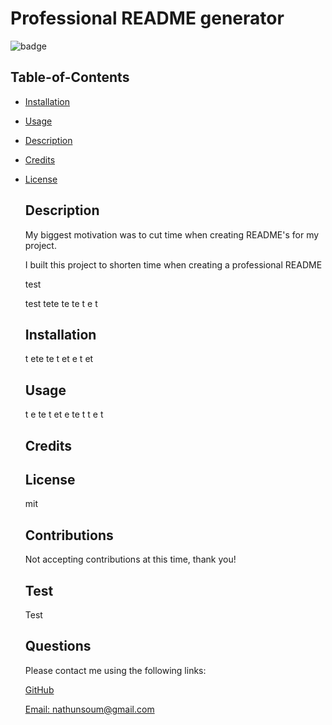# Professional README generator


![badge](https://img.shields.io/badge/license-mit-brightgreen)
    

  ## Table-of-Contents

  * [Installation](#installation)
  * [Usage](#usage)
  * [Description](#description)
  * [Credits](#credits)
* [License](#license)
    

  ## Description

  My biggest motivation was to cut time when creating README's for my project. 

  I built this project to shorten time when creating a professional README

  test

  test tete te te t e t

  ## Installation

  t ete te t et e t et

  ## Usage

  t e te t et e te t t e t

  ## Credits

  

  ## License

  mit

  ## Contributions

  Not accepting contributions at this time, thank you! 

  ## Test

  Test

  ## Questions

  Please contact me using the following links:

  [GitHub](https://github.com/natesoum)

  [Email: nathunsoum@gmail.com](mailto:nathunsoum@gmail.com)

